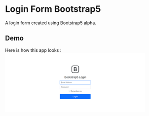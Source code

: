 # Login Form Bootstrap5

A login form created using Bootstrap5 alpha.

## Demo
Here is how this app looks :
<img src="https://raw.githubusercontent.com/kevinadhiguna/login-form-bootstrap5/master/demo/1.png" width="90%" ></img>
